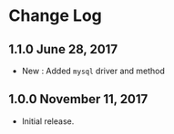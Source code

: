 Change Log
==========

1.1.0 June 28, 2017
-------------------

- New : Added `mysql` driver and method

1.0.0 November 11, 2017
-----------------------

- Initial release.
